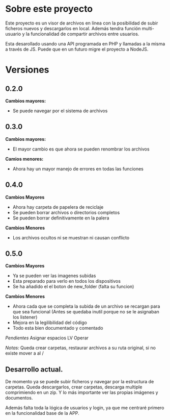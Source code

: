 # Sobre este proyecto
Este proyecto es un visor de archivos en línea con la posibilidad de subir ficheros nuevos y descargarlos en local. Además tendra función multi-usuario y la funcionalidad de compartir archivos entre usuarios.

Esta desarollado usando una API programada en PHP y llamadas a la misma a través de JS. Puede que en un futuro migre el proyecto a NodeJS.

# Versiones

## 0.2.0
**Cambios mayores:**
- Se puede navegar por el sistema de archivos

## 0.3.0
**Cambios mayores:**
- El mayor cambio es que ahora se pueden renombrar los archivos

**Camios menores:**
- Ahora hay un mayor manejo de errores en todas las funciones

## 0.4.0
**Cambios Mayores**
- Ahora hay carpeta de papelera de reciclaje
- Se pueden borrar archivos o directorios completos
- Se pueden borrar definitivamente en la palera

**Cambios Menores**
- Los archivos ocultos ni se muestran ni causan conflicto

## 0.5.0
**Cambios Mayores**
- Ya se pueden ver las imagenes subidas
- Esta preparado para verlo en todos los dispositivos
- Se ha añadido el el boton de new_folder (falta su funcion)

**Cambios Menores**
- Ahora cada que se completa la subida de un archivo se recargan para que sea funcional (Antes se quedaba inutil porque no se le asignaban los listener)
- Mejora en la legilibilidad del código
- Todo esta bien documentado y comentado

*Pendientes*
Asignar espacios
LV 
Operar

*Notas:*
Queda crear carpetas, restaurar archivos a su ruta original, si no existe mover a al /

## Desarrollo actual.
De momento ya se puede subir ficheros y navegar por la estructura de carpetas. Queda descargarlos, crear carpetas, descarga multiple comprimiendo en un zip. Y lo más importante ver las propias imágenes y documentos.

Además falta toda la lógica de usuarios y login, ya que me centraré primero en la funcionalidad base de la APP.